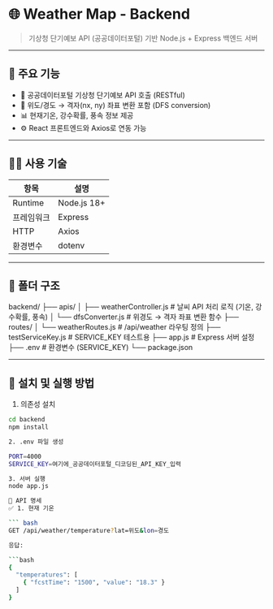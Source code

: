 # 🌐 Weather Map - Backend

> 기상청 단기예보 API (공공데이터포털) 기반 Node.js + Express 백엔드 서버

---

## 🚀 주요 기능

- 📡 공공데이터포털 기상청 단기예보 API 호출 (RESTful)
- 🧭 위도/경도 → 격자(nx, ny) 좌표 변환 포함 (DFS conversion)
- 📊 현재기온, 강수확률, 풍속 정보 제공
- ⚙️ React 프론트엔드와 Axios로 연동 가능

---

## 🧑‍💻 사용 기술

| 항목 | 설명 |
|------|------|
| Runtime | Node.js 18+ |
| 프레임워크 | Express |
| HTTP | Axios |
| 환경변수 | dotenv |

---

## 📁 폴더 구조

backend/ ├── apis/ │ ├── weatherController.js # 날씨 API 처리 로직 (기온, 강수확률, 풍속) │ └── dfsConverter.js # 위경도 → 격자 좌표 변환 함수 ├── routes/ │ └── weatherRoutes.js # /api/weather 라우팅 정의 ├── testServiceKey.js # SERVICE_KEY 테스트용 ├── app.js # Express 서버 설정 ├── .env # 환경변수 (SERVICE_KEY) └── package.json

---

## 🔧 설치 및 실행 방법

1. 의존성 설치

```bash
cd backend
npm install

2. .env 파일 생성

PORT=4000
SERVICE_KEY=여기에_공공데이터포털_디코딩된_API_KEY_입력

3. 서버 실행
node app.js

📡 API 명세
✅ 1. 현재 기온

``` bash
GET /api/weather/temperature?lat=위도&lon=경도

응답:

```bash
{
  "temperatures": [
    { "fcstTime": "1500", "value": "18.3" }
  ]
}
